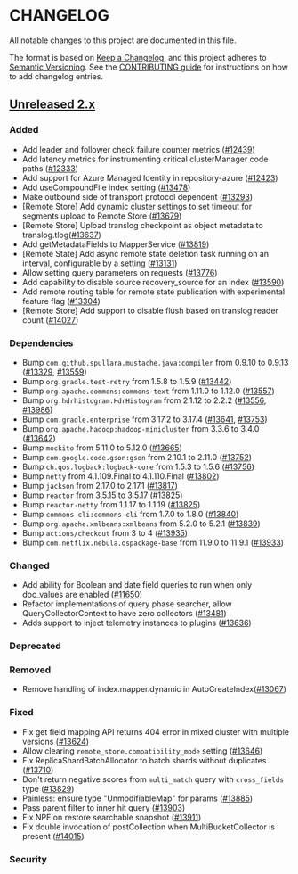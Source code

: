 # CHANGELOG
All notable changes to this project are documented in this file.

The format is based on [Keep a Changelog](https://keepachangelog.com/en/1.0.0/), and this project adheres to [Semantic Versioning](https://semver.org/spec/v2.0.0.html). See the [CONTRIBUTING guide](./CONTRIBUTING.md#Changelog) for instructions on how to add changelog entries.

## [Unreleased 2.x]
### Added
- Add leader and follower check failure counter metrics ([#12439](https://github.com/opensearch-project/OpenSearch/pull/12439))
- Add latency metrics for instrumenting critical clusterManager code paths ([#12333](https://github.com/opensearch-project/OpenSearch/pull/12333))
- Add support for Azure Managed Identity in repository-azure ([#12423](https://github.com/opensearch-project/OpenSearch/issues/12423))
- Add useCompoundFile index setting ([#13478](https://github.com/opensearch-project/OpenSearch/pull/13478))
- Make outbound side of transport protocol dependent ([#13293](https://github.com/opensearch-project/OpenSearch/pull/13293))
- [Remote Store] Add dynamic cluster settings to set timeout for segments upload to Remote Store ([#13679](https://github.com/opensearch-project/OpenSearch/pull/13679))
- [Remote Store] Upload translog checkpoint as object metadata to translog.tlog([#13637](https://github.com/opensearch-project/OpenSearch/pull/13637))
- Add getMetadataFields to MapperService ([#13819](https://github.com/opensearch-project/OpenSearch/pull/13819))
- [Remote State] Add async remote state deletion task running on an interval, configurable by a setting ([#13131](https://github.com/opensearch-project/OpenSearch/pull/13131))
- Allow setting query parameters on requests ([#13776](https://github.com/opensearch-project/OpenSearch/issues/13776))
- Add capability to disable source recovery_source for an index ([#13590](https://github.com/opensearch-project/OpenSearch/pull/13590))
- Add remote routing table for remote state publication with experimental feature flag ([#13304](https://github.com/opensearch-project/OpenSearch/pull/13304))
- [Remote Store] Add support to disable flush based on translog reader count ([#14027](https://github.com/opensearch-project/OpenSearch/pull/14027))

### Dependencies
- Bump `com.github.spullara.mustache.java:compiler` from 0.9.10 to 0.9.13 ([#13329](https://github.com/opensearch-project/OpenSearch/pull/13329), [#13559](https://github.com/opensearch-project/OpenSearch/pull/13559))
- Bump `org.gradle.test-retry` from 1.5.8 to 1.5.9 ([#13442](https://github.com/opensearch-project/OpenSearch/pull/13442))
- Bump `org.apache.commons:commons-text` from 1.11.0 to 1.12.0 ([#13557](https://github.com/opensearch-project/OpenSearch/pull/13557))
- Bump `org.hdrhistogram:HdrHistogram` from 2.1.12 to 2.2.2 ([#13556](https://github.com/opensearch-project/OpenSearch/pull/13556), [#13986](https://github.com/opensearch-project/OpenSearch/pull/13986))
- Bump `com.gradle.enterprise` from 3.17.2 to 3.17.4 ([#13641](https://github.com/opensearch-project/OpenSearch/pull/13641), [#13753](https://github.com/opensearch-project/OpenSearch/pull/13753))
- Bump `org.apache.hadoop:hadoop-minicluster` from 3.3.6 to 3.4.0 ([#13642](https://github.com/opensearch-project/OpenSearch/pull/13642))
- Bump `mockito` from 5.11.0 to 5.12.0 ([#13665](https://github.com/opensearch-project/OpenSearch/pull/13665))
- Bump `com.google.code.gson:gson` from 2.10.1 to 2.11.0 ([#13752](https://github.com/opensearch-project/OpenSearch/pull/13752))
- Bump `ch.qos.logback:logback-core` from 1.5.3 to 1.5.6 ([#13756](https://github.com/opensearch-project/OpenSearch/pull/13756))
- Bump `netty` from 4.1.109.Final to 4.1.110.Final ([#13802](https://github.com/opensearch-project/OpenSearch/pull/13802))
- Bump `jackson` from 2.17.0 to 2.17.1 ([#13817](https://github.com/opensearch-project/OpenSearch/pull/13817))
- Bump `reactor` from 3.5.15 to 3.5.17 ([#13825](https://github.com/opensearch-project/OpenSearch/pull/13825))
- Bump `reactor-netty` from 1.1.17 to 1.1.19 ([#13825](https://github.com/opensearch-project/OpenSearch/pull/13825))
- Bump `commons-cli:commons-cli` from 1.7.0 to 1.8.0 ([#13840](https://github.com/opensearch-project/OpenSearch/pull/13840))
- Bump `org.apache.xmlbeans:xmlbeans` from 5.2.0 to 5.2.1 ([#13839](https://github.com/opensearch-project/OpenSearch/pull/13839))
- Bump `actions/checkout` from 3 to 4 ([#13935](https://github.com/opensearch-project/OpenSearch/pull/13935))
- Bump `com.netflix.nebula.ospackage-base` from 11.9.0 to 11.9.1 ([#13933](https://github.com/opensearch-project/OpenSearch/pull/13933))

### Changed
- Add ability for Boolean and date field queries to run when only doc_values are enabled ([#11650](https://github.com/opensearch-project/OpenSearch/pull/11650))
- Refactor implementations of query phase searcher, allow QueryCollectorContext to have zero collectors ([#13481](https://github.com/opensearch-project/OpenSearch/pull/13481))
- Adds support to inject telemetry instances to plugins ([#13636](https://github.com/opensearch-project/OpenSearch/pull/13636))

### Deprecated

### Removed
- Remove handling of index.mapper.dynamic in AutoCreateIndex([#13067](https://github.com/opensearch-project/OpenSearch/pull/13067))

### Fixed
- Fix get field mapping API returns 404 error in mixed cluster with multiple versions ([#13624](https://github.com/opensearch-project/OpenSearch/pull/13624))
- Allow clearing `remote_store.compatibility_mode` setting ([#13646](https://github.com/opensearch-project/OpenSearch/pull/13646))
- Fix ReplicaShardBatchAllocator to batch shards without duplicates ([#13710](https://github.com/opensearch-project/OpenSearch/pull/13710))
- Don't return negative scores from `multi_match` query with `cross_fields` type  ([#13829](https://github.com/opensearch-project/OpenSearch/pull/13829))
- Painless: ensure type "UnmodifiableMap" for params ([#13885](https://github.com/opensearch-project/OpenSearch/pull/13885))
- Pass parent filter to inner hit query ([#13903](https://github.com/opensearch-project/OpenSearch/pull/13903))
- Fix NPE on restore searchable snapshot ([#13911](https://github.com/opensearch-project/OpenSearch/pull/13911))
- Fix double invocation of postCollection when MultiBucketCollector is present ([#14015](https://github.com/opensearch-project/OpenSearch/pull/14015))

### Security

[Unreleased 2.x]: https://github.com/opensearch-project/OpenSearch/compare/2.13...2.x
